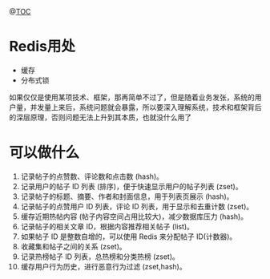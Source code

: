 ﻿@[TOC](目录)
# Redis用处

 - 缓存
 - 分布式锁

如果仅仅是使用某项技术、框架，那再简单不过了，但是随着业务发张，系统的用户量，并发量上来后，系统问题就会暴露，所以要深入理解系统，技术和框架背后的深层原理，否则问题无法上升到其本质，也就没什么用了

# 可以做什么

 1. 记录帖子的点赞数、评论数和点击数 (hash)。
 2. 记录用户的帖子 ID 列表 (排序)，便于快速显示用户的帖子列表 (zset)。
 3. 记录帖子的标题、摘要、作者和封面信息，用于列表页展示 (hash)。
 4. 记录帖子的点赞用户 ID 列表，评论 ID 列表，用于显示和去重计数 (zset)。
 5. 缓存近期热帖内容 (帖子内容空间占用比较大)，减少数据库压力 (hash)。
 6. 记录帖子的相关文章 ID，根据内容推荐相关帖子 (list)。
 7. 如果帖子 ID 是整数自增的，可以使用 Redis 来分配帖子 ID(计数器)。
 8. 收藏集和帖子之间的关系 (zset)。
 9. 记录热榜帖子 ID 列表，总热榜和分类热榜 (zset)。
 10. 缓存用户行为历史，进行恶意行为过滤 (zset,hash)。




